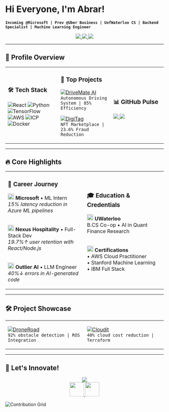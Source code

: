 # Hi Everyone, I'm Abrar!  
**`Incoming @Microsoft | Prev @Uber Business | UofWaterloo CS | Backend Specialist | Machine Learning Engineer`**  

<p align="center">
  <a href="your-linkedin">
    <img src="https://img.shields.io/badge/LinkedIn-0A66C2?style=for-the-badge&logo=linkedin&logoColor=white" />
  </a>
  <a href="mailto:your.email@example.com">
    <img src="https://img.shields.io/badge/Email-EA4335?style=for-the-badge&logo=gmail&logoColor=white" />
  </a>
  <a href="your-portfolio">
    <img src="https://img.shields.io/badge/Portfolio-4285F4?style=for-the-badge&logo=google-chrome&logoColor=white" />
  </a>
</p>

---

## 🎨 Profile Overview

<table>
  <tr>
    <td width="33%">

### 🛠️ Tech Stack  
![React](https://img.shields.io/badge/-React-61DAFB?logo=react&logoColor=black)
![Python](https://img.shields.io/badge/-Python-3776AB?logo=python)
![TensorFlow](https://img.shields.io/badge/-TensorFlow-FF6F00?logo=tensorflow)
![AWS](https://img.shields.io/badge/-AWS-232F3E?logo=amazonaws)
![ICP](https://img.shields.io/badge/-ICP_Blockchain-29ABE2?logo=internetcomputer)
![Docker](https://img.shields.io/badge/-Docker-2496ED?logo=docker)

</td>
    <td width="33%">

### 🚀 Top Projects  
[![DriveMate AI](https://img.shields.io/badge/DriveMate_AI-FF6F00?style=flat&logo=tensorflow&logoColor=white)](project-link)  
`Autonomous Driving System | 85% Efficiency`  

[![DigiTag](https://img.shields.io/badge/DigiTag-29ABE2?style=flat&logo=internetcomputer&logoColor=white)](project-link)  
`NFT Marketplace | 23.6% Fraud Reduction`  

</td>
    <td width="33%">

### 📊 GitHub Pulse  
<a href="https://github.com/abrarahmad1510">
  <img src="https://github-readme-stats.vercel.app/api?username=abrarahmad1510&show_icons=true&theme=algolia&hide_border=true">
</a>
<a href="https://github.com/abrarahmad1510">
  <img src="https://streak-stats.demolab.com/?user=abrarahmad1510&theme=algolia&hide_border=true">
</a>

</td>
  </tr>
</table>

---

## 🔥 Core Highlights

<table>
  <tr>
    <td width="50%">

### 💼 Career Journey  
<p align="left">
  <img src="https://img.icons8.com/3d-fluency/50/microsoft.png" width="20"/> <strong>Microsoft</strong> • ML Intern<br>
  <em>15% latency reduction in Azure ML pipelines</em><br><br>
  
  <img src="https://img.icons8.com/3d-fluency/50/hotel.png" width="20"/> <strong>Nexus Hospitality</strong> • Full-Stack Dev<br>
  <em>19.7%↑ user retention with React/Node.js</em><br><br>
  
  <img src="https://img.icons8.com/3d-fluency/50/artificial-intelligence.png" width="20"/> <strong>Outlier AI</strong> • LLM Engineer<br>
  <em>40%↓ errors in AI-generated code</em>
</p>

</td>
    <td width="50%">

### 🎓 Education & Credentials  
<p align="left">
  <img src="https://img.icons8.com/3d-fluency/50/student-center.png" width="20"/> <strong>UWaterloo</strong><br>
  B.CS Co-op • AI in Quant Finance Research<br><br>
  
  <img src="https://img.icons8.com/3d-fluency/50/medal.png" width="20"/> <strong>Certifications</strong><br>
  • AWS Cloud Practitioner<br>
  • Stanford Machine Learning<br>
  • IBM Full Stack
</p>

</td>
  </tr>
</table>

---

## 🛠️ Project Showcase

<table>
  <tr>
    <td width="50%">

[![DroneRoad](https://img.shields.io/badge/DroneRoad_Navigation-47A248?style=for-the-badge&logo=opencv&logoColor=white)](project-link)  
`92% obstacle detection | ROS Integration`

</td>
    <td width="50%">

[![Cloudit](https://img.shields.io/badge/Cloudit_ML-7B42BC?style=for-the-badge&logo=terraform&logoColor=white)](project-link)  
`40% cloud cost reduction | Terraform`

</td>
  </tr>
</table>

---

## 🌟 Let's Innovate!

<p align="center">
  <img src="https://readme-typing-svg.demolab.com?font=Fira+Code&pause=1000&color=29ABE2&width=435&lines=AI-Driven+DevOps;Blockchain+Consensus;Hybrid+App+Optimization">
  <br>
  <a href="mailto:your.email@example.com">
    <img src="https://img.icons8.com/3d-fluency/94/secured-letter.png" width="45">
  </a>
  <a href="your-linkedin">
    <img src="https://img.icons8.com/3d-fluency/94/linkedin.png" width="45">
  </a>
</p>

![Contribution Grid](https://github.com/abrarahmad1510/abrarahmad1510/blob/output/github-contribution-grid-snake.svg)
